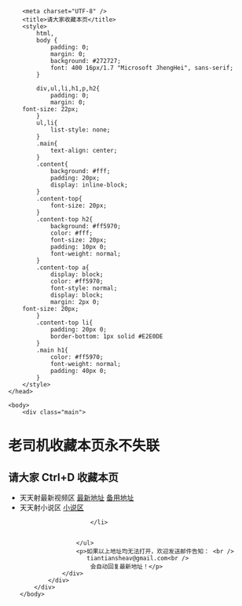  <html>
	<head>
		<!-- Global site tag (gtag.js) - Google Analytics -->
<script async src="https://www.googletagmanager.com/gtag/js?id=UA-146792497-3"></script>
<script>
  window.dataLayer = window.dataLayer || [];
  function gtag(){dataLayer.push(arguments);}
  gtag('js', new Date());

  gtag('config', 'UA-146792497-3');
</script>

        <meta charset="UTF-8" />
        <title>请大家收藏本页</title>
        <style>
            html,
            body {
                padding: 0;
                margin: 0;
                background: #272727;
                font: 400 16px/1.7 "Microsoft JhengHei", sans-serif;
            }

            div,ul,li,h1,p,h2{
                padding: 0;
                margin: 0;
		font-size: 22px;
            }
            ul,li{
                list-style: none;
            }
            .main{
                text-align: center;
            }
            .content{
                background: #fff;
                padding: 20px;
                display: inline-block;
            }
            .content-top{
                font-size: 20px;
            }
            .content-top h2{
                background: #ff5970;
                color: #fff;
                font-size: 20px;
                padding: 10px 0;
                font-weight: normal;
            }
            .content-top a{
                display: block;
                color: #ff5970;
                font-style: normal;
                display: block;
                margin: 2px 0;
		font-size: 20px;
            }
            .content-top li{
                padding: 20px 0;
                border-bottom: 1px solid #E2E0DE
            }
            .main h1{
                color: #ff5970;
                font-weight: normal;
                padding: 40px 0;
            }
        </style>
    </head>

    <body>
        <div class="main">
 <h1>老司机收藏本页永不失联</h1>
            <div class="content">
                <div class="content-top">
                    <h2>请大家 Ctrl+D 收藏本页</h2>
                    <ul>
                        <li>
                            天天射最新视频区
                            <a href="https://973dy.com" target="_blank">最新地址</a>
				<a href="https://tiantianshe7.top/" target="_blank">备用地址</a>
                        </li>
                        <li>
                             天天射小说区
                            <a href="https://waizhuan.cc" target="_blank">小说区</a>
                            
	
                        </li>
                       

                    </ul>
                    <p>如果以上地址均无法打开，欢迎发送邮件告知： <br />
                       tiantiansheav@gmail.com<br />
                        会自动回复最新地址！</p>
                </div>
            </div>
        </div>
    </body>
</html>
